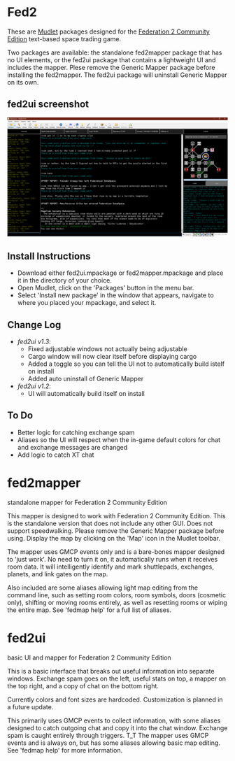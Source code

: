 # Fed2
These are [Mudlet](https://wiki.mudlet.org/w/Main_Page) packages designed for the [Federation 2 Community Edition](https://federation2.com) text-based space trading game.

Two packages are available: the standalone fed2mapper package that has no UI elements, or the fed2ui package that contains a lightweight UI and includes the mapper. Plese remove the Generic Mapper package before installing the fed2mapper. The fed2ui package will uninstall Generic Mapper on its own.

## fed2ui screenshot
![Screenshot of the v1.2 fed2ui interface](https://raw.githubusercontent.com/Ohmi02/Fed2/refs/heads/main/fed2ui_screenshot.PNG)

## Install Instructions
- Download either fed2ui.mpackage or fed2mapper.mpackage and place it in the directory of your choice.
- Open Mudlet, click on the 'Packages' button in the menu bar.
- Select 'Install new package' in the window that appears, navigate to where you placed your mpackage, and select it.

## Change Log
- *fed2ui v1.3*:
  + Fixed adjustable windows not actually being adjustable
  + Cargo window will now clear itself before displaying cargo
  + Added a toggle so you can tell the UI not to automatically build istelf on install
  + Added auto uninstall of Generic Mapper
- *fed2ui v1.2*:
  + UI will automatically build itself on install
 ## To Do
 - Better logic for catching exchange spam
 - Aliases so the UI will respect when the in-game default colors for chat and exchange messages are changed
 - Add logic to catch XT chat 

# fed2mapper
standalone mapper for Federation 2 Community Edition

This mapper is designed to work with Federation 2 Community Edition. This is the standalone version that does not include any other GUI. Does not support speedwalking. Please remove the Generic Mapper package before using. Display the map by clicking on the 'Map' icon in the Mudlet toolbar.

The mapper uses GMCP events only and is a bare-bones mapper designed to 'just work'. No need to turn it on, it automatically runs when it receives room data. It will intelligently identify and mark shuttlepads, exchanges, planets, and link gates on the map.

Also included are some aliases allowing light map editing from the command line, such as setting room colors, room symbols, doors (cosmetic only), shifting or moving rooms entirely, as well as resetting rooms or wiping the entire map. See 'fedmap help' for a full list of aliases.

# fed2ui
basic UI and mapper for Federation 2 Community Edition

This is a basic interface that breaks out useful information into separate windows. Exchange spam goes on the left, useful stats on top, a mapper on the top right, and a copy of chat on the bottom right.

Currently colors and font sizes are hardcoded. Customization is planned in a future update.

This primarily uses GMCP events to collect information, with some aliases designed to catch outgoing chat and copy it into the chat window. Exchange spam is caught entirely through triggers. T_T The mapper uses GMCP events and is always on, but has some aliases allowing basic map editing. See 'fedmap help' for more information.
